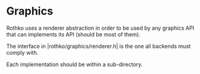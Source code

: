 # Graphics

Rothko uses a renderer abstraction in order to be used by any graphics API that
can implements its API (should be most of them).

The interface in |rothko/graphics/renderer.h| is the one all backends must comply with.

Each implementation should be within a sub-directory.

